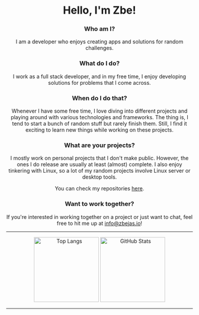 <div align="center">

# Hello, I'm Zbe!

### Who am I?

I am a developer who enjoys creating apps and solutions for random challenges.

### What do I do?

I work as a full stack developer, and in my free time, I enjoy developing solutions for problems that I come across.

### When do I do that?

Whenever I have some free time, I love diving into different projects and playing around with various technologies and frameworks. The thing is, I tend to start a bunch of random stuff but rarely finish them. Still, I find it exciting to learn new things while working on these projects.

### What are your projects?

I mostly work on personal projects that I don't make public. However, the ones I do release are usually at least (almost) complete. I also enjoy tinkering with Linux, so a lot of my random projects involve Linux server or desktop tools. 

You can check my repositories [here](https://github.com/zbejas?tab=repositories).

### Want to work together?

If you're interested in working together on a project or just want to chat, feel free to hit me up at [info@zbejas.io](mailto:info@zbejas.io)!

</div>

---

<div align="center">
  <p align="center">
    <img src="https://github-readme-stats.vercel.app/api/top-langs/?username=zbejas&layout=compact&theme=rose_pine" alt="Top Langs" height="175">
    <img src="https://github-readme-stats.vercel.app/api?username=zbejas&show_icons=true&theme=rose_pine" alt="GitHub Stats" height="175">
  </p>
</div>

---
